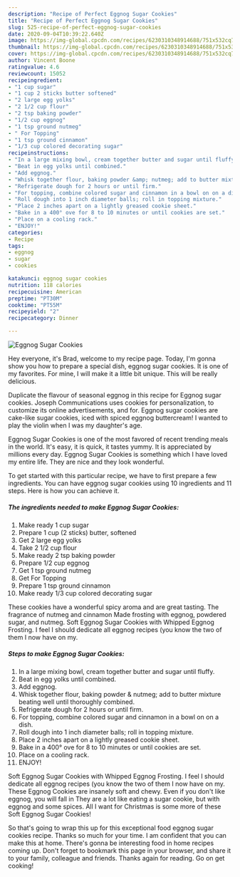 ```yaml
---
description: "Recipe of Perfect Eggnog Sugar Cookies"
title: "Recipe of Perfect Eggnog Sugar Cookies"
slug: 525-recipe-of-perfect-eggnog-sugar-cookies
date: 2020-09-04T10:39:22.640Z
image: https://img-global.cpcdn.com/recipes/6230310348914688/751x532cq70/eggnog-sugar-cookies-recipe-main-photo.jpg
thumbnail: https://img-global.cpcdn.com/recipes/6230310348914688/751x532cq70/eggnog-sugar-cookies-recipe-main-photo.jpg
cover: https://img-global.cpcdn.com/recipes/6230310348914688/751x532cq70/eggnog-sugar-cookies-recipe-main-photo.jpg
author: Vincent Boone
ratingvalue: 4.6
reviewcount: 15052
recipeingredient:
- "1 cup sugar"
- "1 cup 2 sticks butter softened"
- "2 large egg yolks"
- "2 1/2 cup flour"
- "2 tsp baking powder"
- "1/2 cup eggnog"
- "1 tsp ground nutmeg"
- " For Topping"
- "1 tsp ground cinnamon"
- "1/3 cup colored decorating sugar"
recipeinstructions:
- "In a large mixing bowl, cream together butter and sugar until fluffy."
- "Beat in egg yolks until combined."
- "Add eggnog."
- "Whisk together flour, baking powder &amp; nutmeg; add to butter mixture beating well until thoroughly combined."
- "Refrigerate dough for 2 hours or until firm."
- "For topping, combine colored sugar and cinnamon in a bowl on on a dish."
- "Roll dough into 1 inch diameter balls; roll in topping mixture."
- "Place 2 inches apart on a lightly greased cookie sheet."
- "Bake in a 400° ove for 8 to 10 minutes or until cookies are set."
- "Place on a cooling rack."
- "ENJOY!"
categories:
- Recipe
tags:
- eggnog
- sugar
- cookies

katakunci: eggnog sugar cookies 
nutrition: 118 calories
recipecuisine: American
preptime: "PT30M"
cooktime: "PT55M"
recipeyield: "2"
recipecategory: Dinner

---
```



![Eggnog Sugar Cookies](https://img-global.cpcdn.com/recipes/6230310348914688/751x532cq70/eggnog-sugar-cookies-recipe-main-photo.jpg)

Hey everyone, it's Brad, welcome to my recipe page. Today, I'm gonna show you how to prepare a special dish, eggnog sugar cookies. It is one of my favorites. For mine, I will make it a little bit unique. This will be really delicious.

Duplicate the flavour of seasonal eggnog in this recipe for Eggnog sugar cookies. Joseph Communications uses cookies for personalization, to customize its online advertisements, and for. Eggnog sugar cookies are cake-like sugar cookies, iced with spiced eggnog buttercream! I wanted to play the violin when I was my daughter&#39;s age.

Eggnog Sugar Cookies is one of the most favored of recent trending meals in the world. It's easy, it is quick, it tastes yummy. It is appreciated by millions every day. Eggnog Sugar Cookies is something which I have loved my entire life. They are nice and they look wonderful.


To get started with this particular recipe, we have to first prepare a few ingredients. You can have eggnog sugar cookies using 10 ingredients and 11 steps. Here is how you can achieve it.

<!--inarticleads1-->

##### The ingredients needed to make Eggnog Sugar Cookies:

1. Make ready 1 cup sugar
1. Prepare 1 cup (2 sticks) butter, softened
1. Get 2 large egg yolks
1. Take 2 1/2 cup flour
1. Make ready 2 tsp baking powder
1. Prepare 1/2 cup eggnog
1. Get 1 tsp ground nutmeg
1. Get  For Topping
1. Prepare 1 tsp ground cinnamon
1. Make ready 1/3 cup colored decorating sugar


These cookies have a wonderful spicy aroma and are great tasting. The fragrance of nutmeg and cinnamon Made frosting with eggnog, powdered sugar, and nutmeg. Soft Eggnog Sugar Cookies with Whipped Eggnog Frosting. I feel I should dedicate all eggnog recipes (you know the two of them I now have on my. 

<!--inarticleads2-->

##### Steps to make Eggnog Sugar Cookies:

1. In a large mixing bowl, cream together butter and sugar until fluffy.
1. Beat in egg yolks until combined.
1. Add eggnog.
1. Whisk together flour, baking powder &amp; nutmeg; add to butter mixture beating well until thoroughly combined.
1. Refrigerate dough for 2 hours or until firm.
1. For topping, combine colored sugar and cinnamon in a bowl on on a dish.
1. Roll dough into 1 inch diameter balls; roll in topping mixture.
1. Place 2 inches apart on a lightly greased cookie sheet.
1. Bake in a 400° ove for 8 to 10 minutes or until cookies are set.
1. Place on a cooling rack.
1. ENJOY!


Soft Eggnog Sugar Cookies with Whipped Eggnog Frosting. I feel I should dedicate all eggnog recipes (you know the two of them I now have on my. These Eggnog Cookies are insanely soft and chewy. Even if you don&#39;t like eggnog, you will fall in They are a lot like eating a sugar cookie, but with eggnog and some spices. All I want for Christmas is some more of these Soft Eggnog Sugar Cookies! 

So that's going to wrap this up for this exceptional food eggnog sugar cookies recipe. Thanks so much for your time. I am confident that you can make this at home. There's gonna be interesting food in home recipes coming up. Don't forget to bookmark this page in your browser, and share it to your family, colleague and friends. Thanks again for reading. Go on get cooking!
